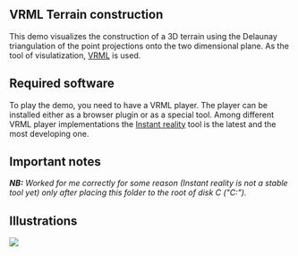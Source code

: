 ## VRML Terrain construction

This demo visualizes the construction of a 3D terrain using the Delaunay triangulation of the point projections onto the two dimensional plane. As the tool of visulatization, <a href="http://www.web3d.org/x3d/specifications/vrml/">VRML</a> is used.

## Required software

To play the demo, you need to have a VRML player. The player can be installed either as a browser plugin or as a special tool. Among different VRML player implementations the <a href="http://www.instantreality.org/downloads/">Instant reality</a> tool is the latest and the most developing one.

## Important notes

<em><b>NB:</b> Worked for me correctly for some reason (Instant reality is not a stable tool yet) only after placing this folder to the root of disk C ("C:\").</em>

## Illustrations

<img src = "http://s55.radikal.ru/i149/1204/e0/ef4d84184556.png"/>